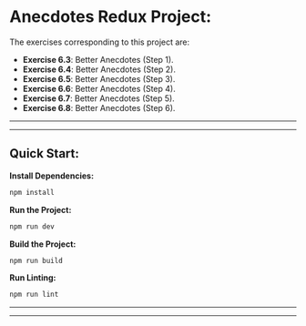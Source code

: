# Anecdotes Redux Project:

The exercises corresponding to this project are:

- **Exercise 6.3**: Better Anecdotes (Step 1).
- **Exercise 6.4**: Better Anecdotes (Step 2).
- **Exercise 6.5**: Better Anecdotes (Step 3).
- **Exercise 6.6**: Better Anecdotes (Step 4).
- **Exercise 6.7**: Better Anecdotes (Step 5).
- **Exercise 6.8**: Better Anecdotes (Step 6).

---
---

## Quick Start:

**Install Dependencies:**

```bash
npm install
```

**Run the Project:**

```bash
npm run dev
```

**Build the Project:**

```bash
npm run build
```

**Run Linting:**

```bash
npm run lint
```

---
---